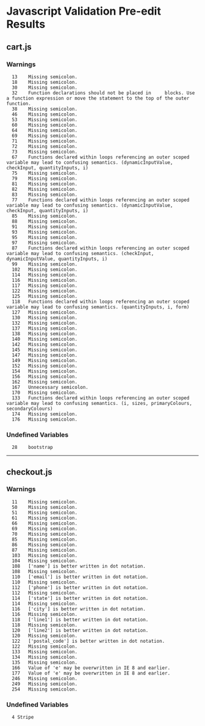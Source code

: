 
# Javascript Validation Pre-edit Results

## cart.js
### Warnings
      13	Missing semicolon.
      18	Missing semicolon.
      30	Missing semicolon.
      32	Function declarations should not be placed in     blocks. Use a function expression or move the statement to the top of the outer function.
      38	Missing semicolon.
      46	Missing semicolon.
      53	Missing semicolon.
      60	Missing semicolon.
      64	Missing semicolon.
      69	Missing semicolon.
      71	Missing semicolon.
      72	Missing semicolon.
      73	Missing semicolon.
      67	Functions declared within loops referencing an outer scoped variable may lead to confusing semantics. (dynamicInputValue, checkInput, quantityInputs, i)
      75	Missing semicolon.
      79	Missing semicolon.
      81	Missing semicolon.
      82	Missing semicolon.
      83	Missing semicolon.
      77	Functions declared within loops referencing an outer scoped variable may lead to confusing semantics. (dynamicInputValue, checkInput, quantityInputs, i)
      85	Missing semicolon.
      88	Missing semicolon.
      91	Missing semicolon.
      93	Missing semicolon.
      95	Missing semicolon.
      97	Missing semicolon.
      87	Functions declared within loops referencing an outer scoped variable may lead to confusing semantics. (checkInput, dynamicInputValue, quantityInputs, i)
      99	Missing semicolon.
      102	Missing semicolon.
      114	Missing semicolon.
      116	Missing semicolon.
      117	Missing semicolon.
      122	Missing semicolon.
      125	Missing semicolon.
      118	Functions declared within loops referencing an outer scoped variable may lead to confusing semantics. (quantityInputs, i, form)
      127	Missing semicolon.
      130	Missing semicolon.
      132	Missing semicolon.
      137	Missing semicolon.
      138	Missing semicolon.
      140	Missing semicolon.
      142	Missing semicolon.
      145	Missing semicolon.
      147	Missing semicolon.
      149	Missing semicolon.
      152	Missing semicolon.
      154	Missing semicolon.
      156	Missing semicolon.
      162	Missing semicolon.
      167	Unnecessary semicolon.
      170	Missing semicolon.
      133	Functions declared within loops referencing an outer scoped variable may lead to confusing semantics. (i, sizes, primaryColours, secondaryColours)
      174	Missing semicolon.
      176	Missing semicolon.

### Undefined Variables

      28	bootstrap

---

## checkout.js
### Warnings
      11	Missing semicolon.
      50	Missing semicolon.
      51	Missing semicolon.
      61	Missing semicolon.
      66	Missing semicolon.
      69	Missing semicolon.
      70	Missing semicolon.
      85	Missing semicolon.
      86	Missing semicolon.
      87	Missing semicolon.
      103	Missing semicolon.
      104	Missing semicolon.
      108	['name'] is better written in dot notation.
      108	Missing semicolon.
      110	['email'] is better written in dot notation.
      110	Missing semicolon.
      112	['phone'] is better written in dot notation.
      112	Missing semicolon.
      114	['state'] is better written in dot notation.
      114	Missing semicolon.
      116	['city'] is better written in dot notation.
      116	Missing semicolon.
      118	['line1'] is better written in dot notation.
      118	Missing semicolon.
      120	['line2'] is better written in dot notation.
      120	Missing semicolon.
      122	['postal_code'] is better written in dot notation.
      122	Missing semicolon.
      133	Missing semicolon.
      134	Missing semicolon.
      135	Missing semicolon.
      166	Value of 'e' may be overwritten in IE 8 and earlier.
      177	Value of 'e' may be overwritten in IE 8 and earlier.
      246	Missing semicolon.
      249	Missing semicolon.
      254	Missing semicolon.

### Undefined Variables
      4	Stripe